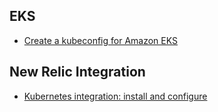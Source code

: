 ## EKS

* [Create a kubeconfig for Amazon EKS](https://docs.aws.amazon.com/eks/latest/userguide/create-kubeconfig.html)

## New Relic Integration

* [Kubernetes integration: install and configure](https://docs.newrelic.com/docs/integrations/kubernetes-integration/installation/kubernetes-installation-configuration#install)